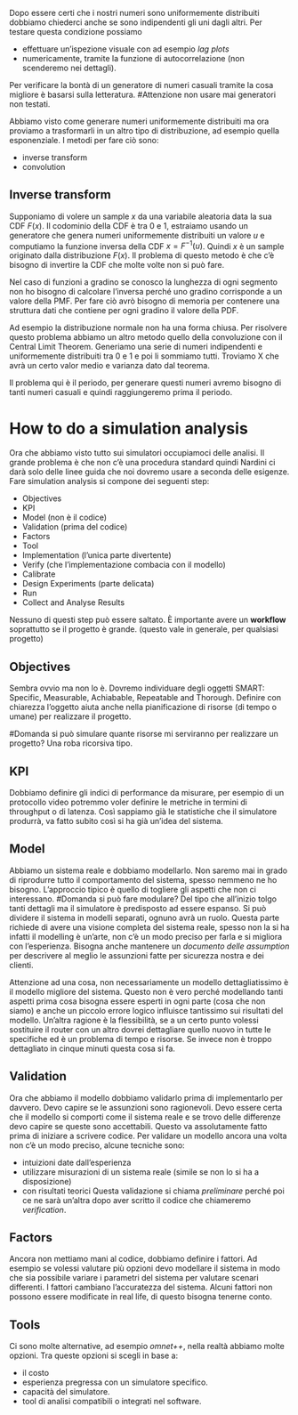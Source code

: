 Dopo essere certi che i nostri numeri sono uniformemente distribuiti dobbiamo chiederci anche se sono indipendenti gli uni dagli altri. Per testare questa condizione possiamo 
- effettuare un’ispezione visuale con ad esempio *lag plots*
- numericamente, tramite la funzione di autocorrelazione (non scenderemo nei dettagli).

Per verificare la bontà di un generatore di numeri casuali tramite la cosa migliore è basarsi sulla letteratura. 
#Attenzione non usare mai generatori non testati. 

Abbiamo visto come generare numeri uniformemente distribuiti ma ora proviamo a trasformarli in un altro tipo di distribuzione, ad esempio quella esponenziale. 
I metodi per fare ciò sono:
- inverse transform 
- convolution

## Inverse transform

Supponiamo di volere un sample $x$ da una variabile aleatoria data la sua CDF $F(x)$. Il codominio della CDF è tra 0 e 1, estraiamo usando un generatore che genera numeri uniformemente distribuiti un valore $u$ e computiamo la funzione inversa della CDF $x = F^{-1}(u)$. Quindi $x$ è un sample originato dalla distribuzione $F(x)$. 
Il problema di questo metodo è che c’è bisogno di invertire la CDF che molte volte non si può fare.

Nel caso di funzioni a gradino se conosco la lunghezza di ogni segmento non ho bisogno di calcolare l’inversa perché uno gradino corrisponde a un valore della PMF. 
Per fare ciò avrò bisogno di memoria per contenere una struttura dati che contiene per ogni gradino il valore della PDF.

Ad esempio la distribuzione normale non ha una forma chiusa. Per risolvere questo problema abbiamo un altro metodo quello della convoluzione con il Central Limit Theorem. Generiamo una serie di numeri indipendenti e uniformemente distribuiti tra 0 e 1 e poi li sommiamo tutti. Troviamo X che avrà un certo valor medio e varianza dato dal teorema. 

Il problema qui è il periodo, per generare questi numeri avremo bisogno di tanti numeri casuali e quindi raggiungeremo prima il periodo.

# How to do a simulation analysis

Ora che abbiamo visto tutto sui simulatori occupiamoci delle analisi. Il grande problema è che non c’è una procedura standard quindi Nardini ci darà solo delle linee guida che noi dovremo usare a seconda delle esigenze. 
Fare simulation analysis si compone dei seguenti step:
- Objectives
- KPI
- Model (non è il codice)
- Validation (prima del codice)
- Factors
- Tool
- Implementation (l’unica parte divertente)
- Verify (che l’implementazione combacia con il modello)
- Calibrate
- Design Experiments (parte delicata)
- Run
- Collect and Analyse Results

Nessuno di questi step può essere saltato. È importante avere un **workflow** soprattutto se il progetto è grande. (questo vale in generale, per qualsiasi progetto)

## Objectives

Sembra ovvio ma non lo è. Dovremo individuare degli oggetti SMART: Specific, Measurable, Achiabable, Repeatable and Thorough. 
Definire con chiarezza l’oggetto aiuta anche nella pianificazione di risorse (di tempo o umane) per realizzare il progetto.

#Domanda si può simulare quante risorse mi serviranno per realizzare un progetto? Una roba ricorsiva tipo.

## KPI

Dobbiamo definire gli indici di performance da misurare, per esempio di un protocollo video potremmo voler definire le metriche in termini di throughput o di latenza. 
Così sappiamo già le statistiche che il simulatore produrrà, va fatto subito così si ha già un’idea del sistema.

## Model

Abbiamo un sistema reale e dobbiamo modellarlo. Non saremo mai in grado di riprodurre tutto il comportamento del sistema, spesso nemmeno ne ho bisogno. L’approccio tipico è quello di togliere gli aspetti che non ci interessano. 
#Domanda si può fare modulare? Del tipo che all’inizio tolgo tanti dettagli ma il simulatore è predisposto ad essere espanso. 
Si può dividere il sistema in modelli separati, ognuno avrà un ruolo. 
Questa parte richiede di avere una visione completa del sistema reale, spesso non la si ha infatti il modelling è un’arte, non c’è un modo preciso per farla e si migliora con l’esperienza.
Bisogna anche mantenere un *documento delle assumption* per descrivere al meglio le assunzioni fatte per sicurezza nostra e dei clienti.

Attenzione ad una cosa, non necessariamente un modello dettagliatissimo è il modello migliore del sistema. Questo non è vero perché modellando tanti aspetti prima cosa bisogna essere esperti in ogni parte (cosa che non siamo) e anche un piccolo errore logico influisce tantissimo sui risultati del modello. Un’altra ragione è la flessibilità, se a un certo punto volessi sostituire il router con un altro dovrei dettagliare quello nuovo in tutte le specifiche ed è un problema di tempo e risorse. Se invece non è troppo dettagliato in cinque minuti questa cosa si fa.

## Validation

Ora che abbiamo il modello dobbiamo validarlo prima di implementarlo per davvero. 
Devo capire se le assunzioni sono ragionevoli.
Devo essere certa che il modello si comporti come il sistema reale e se trovo delle differenze devo capire se queste sono accettabili. 
Questo va assolutamente fatto prima di iniziare a scrivere codice.
Per validare un modello ancora una volta non c’è un modo preciso, alcune tecniche sono:
- intuizioni date dall’esperienza
- utilizzare misurazioni di un sistema reale (simile se non lo si ha a disposizione)
- con risultati teorici
Questa validazione si chiama *preliminare* perché poi ce ne sarà un’altra dopo aver scritto il codice che chiameremo *verification*.

## Factors

Ancora non mettiamo mani al codice, dobbiamo definire i fattori. Ad esempio se volessi valutare più opzioni devo modellare il sistema in modo che sia possibile variare i parametri del sistema per valutare scenari differenti. 
I fattori cambiano l’accuratezza del sistema.
Alcuni fattori non possono essere modificate in real life, di questo bisogna tenerne conto. 

## Tools

Ci sono molte alternative, ad esempio *omnet++*, nella realtà abbiamo molte opzioni. Tra queste opzioni si scegli in base a:
- il costo
- esperienza pregressa con un simulatore specifico.
- capacità del simulatore.
- tool di analisi compatibili o integrati nel software.
